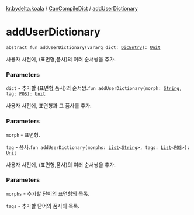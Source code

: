 [kr.bydelta.koala](../index.md) / [CanCompileDict](index.md) / [addUserDictionary](./add-user-dictionary.md)

# addUserDictionary

`abstract fun addUserDictionary(vararg dict: `[`DicEntry`](../-dic-entry.md)`): `[`Unit`](https://kotlinlang.org/api/latest/jvm/stdlib/kotlin/-unit/index.html)

사용자 사전에, (표면형,품사)의 여러 순서쌍을 추가.

### Parameters

`dict` - 추가할 (표면형,품사)의 순서쌍.`fun addUserDictionary(morph: `[`String`](https://kotlinlang.org/api/latest/jvm/stdlib/kotlin/-string/index.html)`, tag: `[`POS`](../-p-o-s/index.md)`): `[`Unit`](https://kotlinlang.org/api/latest/jvm/stdlib/kotlin/-unit/index.html)

사용자 사전에, 표면형과 그 품사를 추가.

### Parameters

`morph` - 표면형.

`tag` - 품사.`fun addUserDictionary(morphs: `[`List`](https://kotlinlang.org/api/latest/jvm/stdlib/kotlin.collections/-list/index.html)`<`[`String`](https://kotlinlang.org/api/latest/jvm/stdlib/kotlin/-string/index.html)`>, tags: `[`List`](https://kotlinlang.org/api/latest/jvm/stdlib/kotlin.collections/-list/index.html)`<`[`POS`](../-p-o-s/index.md)`>): `[`Unit`](https://kotlinlang.org/api/latest/jvm/stdlib/kotlin/-unit/index.html)

사용자 사전에, (표면형,품사)의 여러 순서쌍을 추가.

### Parameters

`morphs` - 추가할 단어의 표면형의 목록.

`tags` - 추가할 단어의 품사의 목록.